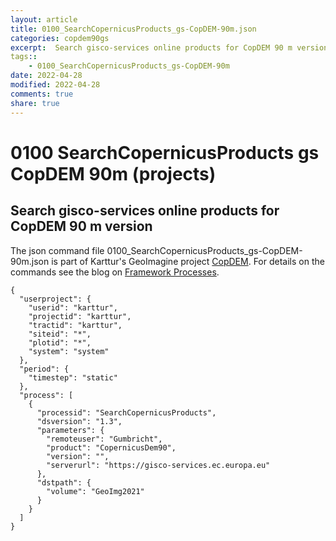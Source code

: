 ```yaml
---
layout: article
title: 0100_SearchCopernicusProducts_gs-CopDEM-90m.json
categories: copdem90gs
excerpt:  Search gisco-services online products for CopDEM 90 m version
tags:: 
    - 0100_SearchCopernicusProducts_gs-CopDEM-90m
date: 2022-04-28
modified: 2022-04-28
comments: true
share: true
---
```


# 0100 SearchCopernicusProducts gs CopDEM 90m (projects)

##  Search gisco-services online products for CopDEM 90 m version

The json command file <span class='file'>0100_SearchCopernicusProducts_gs-CopDEM-90m.json</span> is part of Karttur's GeoImagine project [<span class='project'>CopDEM</span>](https://karttur.github.io/geoimagine03-proj-copdem/index.html). For details on the commands see the blog on [Framework Processes](https://karttur.github.io/geoimagine03-docs-procpack/).

```
{
  "userproject": {
    "userid": "karttur",
    "projectid": "karttur",
    "tractid": "karttur",
    "siteid": "*",
    "plotid": "*",
    "system": "system"
  },
  "period": {
    "timestep": "static"
  },
  "process": [
    {
      "processid": "SearchCopernicusProducts",
      "dsversion": "1.3",
      "parameters": {
        "remoteuser": "Gumbricht",
        "product": "CopernicusDem90",
        "version": "",
        "serverurl": "https://gisco-services.ec.europa.eu"
      },
      "dstpath": {
        "volume": "GeoImg2021"
      }
    }
  ]
}
```
